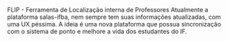 FLIP  - Ferramenta de Localização interna de Professores
Atualmente a plataforma salas-ifba, nem sempre tem suas informações atualizadas, com uma UX péssima.
A ideia é uma nova plataforma que possua sincronização com o sistema de ponto e melhore a vida dos estudantes do IF.
